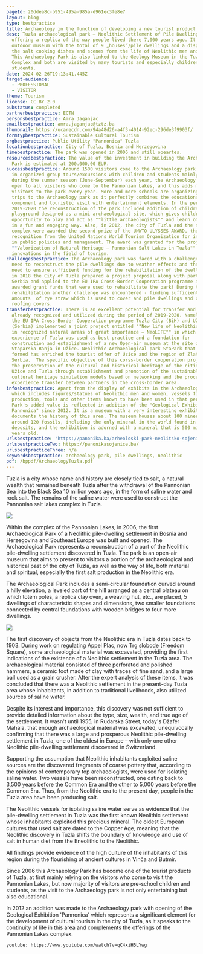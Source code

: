 ```yaml
---
pageId: 20ddea8c-b951-495a-985a-d961ec3fe8e7
layout: blog
type: bestpractice
title: Archaeology in the function of developing a new tourist product
desc: Tuzla archaeological park – Neolithic Settlement of Pile Dwellings,
  offering a replica of the way people lived there 7,000 years ago. It is an
  outdoor museum with the total of 9 „houses“/pile dwellings and a display of
  the salt cooking dishes and scenes form the life of Neolithic men and women.
  This Archaeology Park is also linked to the Geology Museum in the Tuzla Lakes
  Complex and both are visited by many tourists and especially children and
  students.
date: 2024-02-26T19:13:41.445Z
target-audience:
  - PROFESSIONAL
  - VISITOR
theme: Tourism
license: CC BY 2.0
pubstatus: completed
partnerbestpractice: ECTN
personsbestpractice: Amra Jaganjac
emailbestpractice: amra.jaganjac@tztz.ba
thumbnail: https://ucarecdn.com/94a48d26-a4f3-4014-92ec-296de3f9903f/
formtypbestpractice: Sustainable Cultural Tourism
orgbestpractice: Public Utility "Pannonica" Tuzla
locationbestpractice: City of Tuzla, Bosnia and Herzegovina
timebestpractice: The park was opened in 2006 and still opeartes.
resourcesbestpractice: The value of the investment in building the Archaeology
  Park is estimated at 200.000,00 EUR.
successbestpractice: Around 1500 visitors come to the Archaeology park each year
  in organized group tours/excursions with children and students mainly, but
  during the summer season (June-September) each year, the Archaeology park is
  open to all visitors who come to the Pannonian Lakes, and this adds much more
  visitors to the park every year. More and more schools are organizing day
  trips to the Archaeology park as it perfectly combines the educational
  component and touristic visit with entertainment elements. In the period
  2019-2020 the reconstruction of the park included addition of children's
  playground designed as a mini archaeological site, which gives children the
  opportunity to play and act as ""little archaeologists"" and learn of our past
  in a fun and engaging way. Also, in 2012, the city of Tuzla and the salt lake
  complex were awarded the second prize of the UNWTO ULYSSES AWARD, the highest
  recognition from the United Nations World Tourism Organization for innovations
  in public policies and management. The award was granted for the project
  ""Valorization of Natural Heritage – Pannonian Salt Lakes in Tuzla"" and
  innovations in the field of tourism.
challengesbestpractice: The Archaeology park was faced with a challenge of the
  need to reconstruct the pile dwellings due to weather effects and there was a
  need to ensure sufficient funding for the rehabilitation of the dwellings. So,
  in 2018 the City of Tuzla prepared a project proposal along with partners from
  Serbia and applied to the EU IPA Cross-Border Cooperation programme and was
  awarded grant funds that were used to rehabilitate the park! During the
  rehabilitation another challenge was encountered - finding sufficient
  amounts  of rye straw which is used to cover and pile dwellings and create the
  roofing covers.
transferbestpractice: There is an excellent potential for transfer and it was
  already recognized and utilized during the period of 2019-2020. Namely, within
  the EU IPA Cross-Border Cooperation programme Tuzla City (BiH) and Užice City
  (Serbia) implemented a joint project entitled ""New life of Neolithic heritage
  in recognized natural areas of great importance – NeoLIFE"" in which the
  experience of Tuzla was used as best practice and a foundation for
  construction and establishment of a new Open-air museum at the site of
  Staparska Banja in Užice. Neolithic Archaeological park StaPark that was
  formed has enriched the tourist offer of Uzice and the region of Zlatibor in
  Serbia.  The specific objective of this corss-border cooperation project was
  the preservation of the cultural and historical heritage of the cities of
  Užice and Tuzla through establishment and promotion of the sustainable
  cultural heritage simulation models based on networking and the process of
  experience transfer between partners in the cross-border area.
infosbestpractice: Apart from the display of exhibits in the Archaeology park
  which includes figures/statues of Neolithic men and women, vessels for salt
  production, tools and other items known to have been used in that period, this
  Park's added value is reflected in addition of the "Geological Exhibition
  Pannonica" since 2012. It is a museum with a very interesting exhibition that
  documents the history of this area. The museum houses about 100 minerals and
  around 120 fossils, including the only mineral in the world found in our salt
  deposits, and the exhibition is adorned with a mineral that is 500 million
  years old.
urlsbestpractice: "https://panonika.ba/arheoloski-park-neolitsko-sojenicko-naselje/ "
urlsbestpracticeTwo: https://panonikasojenice.ba/
urlsbestpracticeThree: n/a
keywordsbestpractice: archaeology park, pile dwellings, neolithic
pdf: /bppdf/ArchaeologyTuzla.pdf
---
```

Tuzla is a city whose name and history are closely tied to salt, a natural wealth that remained beneath Tuzla after the withdrawal of the Pannonian Sea into the Black Sea 10 million years ago, in the form of saline water and rock salt. The remains of the saline water were used to construct the Pannonian salt lakes complex in Tuzla.

![](https://ucarecdn.com/2380e9e4-5868-492b-857d-2e58d4b001f1/)

Within the complex of the Pannonian Lakes, in 2006, the first Archaeological Park of a Neolithic pile-dwelling settlement in Bosnia and Herzegovina and Southeast Europe was built and opened.
The Archaeological Park represents a reconstruction of a part of the Neolithic pile-dwelling settlement discovered in Tuzla. The park is an open-air museum that aims to present to visitors a portion of the archaeological and historical past of the city of Tuzla, as well as the way of life, both material and spiritual, especially the first salt production in the Neolithic era.

The Archaeological Park includes a semi-circular foundation curved around a hilly elevation, a leveled part of the hill arranged as a central plateau on which totem poles, a replica clay oven, a weaving hut, etc., are placed, 5 dwellings of characteristic shapes and dimensions, two smaller foundations connected by central foundations with wooden bridges to four more dwellings.

![](https://ucarecdn.com/257e222c-cd4a-47e4-b458-f38b624ad890/)

The first discovery of objects from the Neolithic era in Tuzla dates back to 1903. During work on regulating Appel Plac, now Trg slobode (Freedom Square), some archaeological material was excavated, providing the first indications of the existence of a Neolithic settlement in the Tuzla area. The archaeological material consisted of three perforated and polished hammers, a ceramic foot made of clay with traces of fine sand, and a large ball used as a grain crusher. After the expert analysis of these items, it was concluded that there was a Neolithic settlement in the present-day Tuzla area whose inhabitants, in addition to traditional livelihoods, also utilized sources of saline water.

Despite its interest and importance, this discovery was not sufficient to provide detailed information about the type, size, wealth, and true age of the settlement. It wasn't until 1955, in Rudarska Street, today's Džafer Mahala, that enough archaeological material was excavated, unequivocally confirming that there was a large and prosperous Neolithic pile-dwelling settlement in Tuzla, one of the oldest in Europe – with only one other Neolithic pile-dwelling settlement discovered in Switzerland.

Supporting the assumption that Neolithic inhabitants exploited saline sources are the discovered fragments of coarse pottery that, according to the opinions of contemporary top archaeologists, were used for isolating saline water. Two vessels have been reconstructed, one dating back to 3,500 years before the Common Era and the other to 5,000 years before the Common Era. Thus, from the Neolithic era to the present day, people in the Tuzla area have been producing salt.

The Neolithic vessels for isolating saline water serve as evidence that the pile-dwelling settlement in Tuzla was the first known Neolithic settlement whose inhabitants exploited this precious mineral. The oldest European cultures that used salt are dated to the Copper Age, meaning that the Neolithic discovery in Tuzla shifts the boundary of knowledge and use of salt in human diet from the Eneolithic to the Neolithic.

All findings provide evidence of the high culture of the inhabitants of this region during the flourishing of ancient cultures in Vinča and Butmir.

Since 2006 this Archaeology Park has become one of the tourist products of Tuzla, at first mainly relying on the visitors who come to visit the Pannonian Lakes, but now majority of visitors are pre-school children and students, as the visit to the Archaeology park is not only entertaining but also educational.

In 2012 an addition was made to the Archaeology park with opening of the Geological Exhibition 'Pannonica' which represents a significant element for the development of cultural tourism in the city of Tuzla, as it speaks to the continuity of life in this area and complements the offerings of the Pannonian Lakes complex. 

`youtube: https://www.youtube.com/watch?v=qC4xiH5LYwg`
